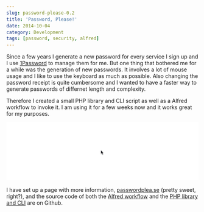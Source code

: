 ```yaml
---
slug: password-please-0.2
title: 'Password, Please!'
date: 2014-10-04
category: Development
tags: [password, security, alfred]
---
```


Since a few years I generate a new password for every service I sign up and I use [1Password](https://agilebits.com/onepassword) to manage them for me. But one thing that bothered me for a while was the generation of new passwords. It involves a lot of mouse usage and I like to use the keyboard as much as possible. Also changing the password receipt is quite cumbersome and I wanted to have a faster way to generate passwords of differnet length and complexity.

Therefore I created a small PHP library and CLI script as well as a Alfred workflow to invoke it. I am using it for a few weeks now and it works great for my purposes.

![Password, Please! Alfred Workflow](/content/blog/2014-10-04-password-please-0.2/password-please-alfred.gif)

I have set up a page with more information, [passwordplea.se](http://passwordplea.se) (pretty sweet, right?), and the source code of both the [Alfred workflow](https://github.com/florianeckerstorfer/passwordplease-alfred) and the [PHP library and CLI](https://github.com/florianeckerstorfer/passwordplease-php) are on Github.
